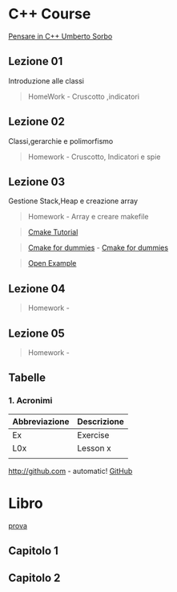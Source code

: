 # C++ Course
[Pensare in C++ Umberto Sorbo](http://www.umbertosorbo.it/pensare-in-c/)

## Lezione 01
Introduzione alle classi
> HomeWork - Cruscotto ,indicatori

## Lezione 02
Classi,gerarchie e polimorfismo
> Homework - Cruscotto, Indicatori e spie

## Lezione 03
Gestione Stack,Heap e creazione array
> Homework - Array e creare makefile

> [Cmake Tutorial](https://www.youtube.com/watch?v=wl2Srog-j7I) 

> [Cmake for dummies](https://www.youtube.com/watch?v=7W4Q-XLnMaA) - [Cmake for dummies](https://github.com/PeterMitrano/CMake_for_Dummies_code)

> [Open Example](https://open.cdash.org/user.php)
## Lezione 04

> Homework - 

## Lezione 05

> Homework - 
## Tabelle
 ### 1. Acronimi

|Abbreviazione | Descrizione |
|---|---|
| Ex  | Exercise  |
| L0x  | Lesson x  | 
|   |   |


http://github.com - automatic!
[GitHub](http://github.com)


# Libro
[prova](http://www.umbertosorbo.it/pensare-in-c/)

## Capitolo 1

## Capitolo 2


